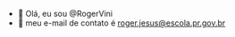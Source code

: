 - 👋 Olá, eu sou @RogerVini
- 👀 meu e-mail de contato é roger.jesus@escola.pr.gov.br

<!---
RogerVini/RogerVini is a ✨ special ✨ repository because its `README.md` (this file) appears on your GitHub profile.
You can click the Preview link to take a look at your changes.
--->
